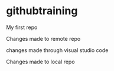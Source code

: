 # githubtraining

My first repo

Changes made to remote repo

changes made through visual studio code

Changes made to local repo